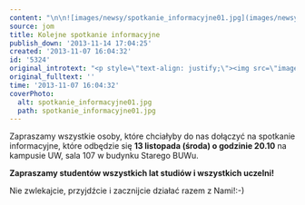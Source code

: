 ```yaml
---
content: "\n\n![images/newsy/spotkanie_informacyjne01.jpg](images/newsy/spotkanie_informacyjne01.jpg)Zapraszamy wszystkie osoby, które chciałyby do nas dołączyć na spotkanie informacyjne, które odbędzie się **13 listopada (środa) o godzinie 20.10** na kampusie UW, sala 107 w budynku Starego BUWu.\n\r\n\n**Zapraszamy studentów wszystkich lat studiów i wszystkich uczelni!**\n\r\n\nNie zwlekajcie, przyjdźcie i zacznijcie działać razem z Nami!:-)\n"
source: jom
title: Kolejne spotkanie informacyjne
publish_down: '2013-11-14 17:04:25'
created: '2013-11-07 16:04:32'
id: '5324'
original_introtext: "<p style=\"text-align: justify;\"><img src=\"images/newsy/spotkanie_informacyjne01.jpg\" border=\"0\" width=\"250\" height=\"169\" style=\"float: left; border: 0; margin: 10px;\" />Zapraszamy wszystkie osoby, które chciałyby do nas dołączyć na spotkanie informacyjne, które odbędzie się <strong>13 listopada (środa) o godzinie 20.10</strong> na kampusie UW, sala 107 w budynku Starego BUWu.</p>\r\n<p><strong style=\"line-height: 1.3em;\">Zapraszamy studentów wszystkich lat studiów i wszystkich uczelni!</strong></p>\r\n<p><span style=\"line-height: 1.3em;\">Nie zwlekajcie, przyjdźcie i zacznijcie działać razem z Nami!:-)</span></p>"
original_fulltext: ''
time: '2013-11-07 16:04:32'
coverPhoto:
  alt: spotkanie_informacyjne01.jpg
  path: spotkanie_informacyjne01.jpg
---
```

Zapraszamy wszystkie osoby, które chciałyby do nas dołączyć na spotkanie informacyjne, które odbędzie się **13 listopada (środa) o godzinie 20.10** na kampusie UW, sala 107 w budynku Starego BUWu.


**Zapraszamy studentów wszystkich lat studiów i wszystkich uczelni!**


Nie zwlekajcie, przyjdźcie i zacznijcie działać razem z Nami!:-)


<!--{{json:{"created_date":"2013-11-07 16:04:32","publish_down":"2013-11-14 17:04:25","id":"5324"}}}-->